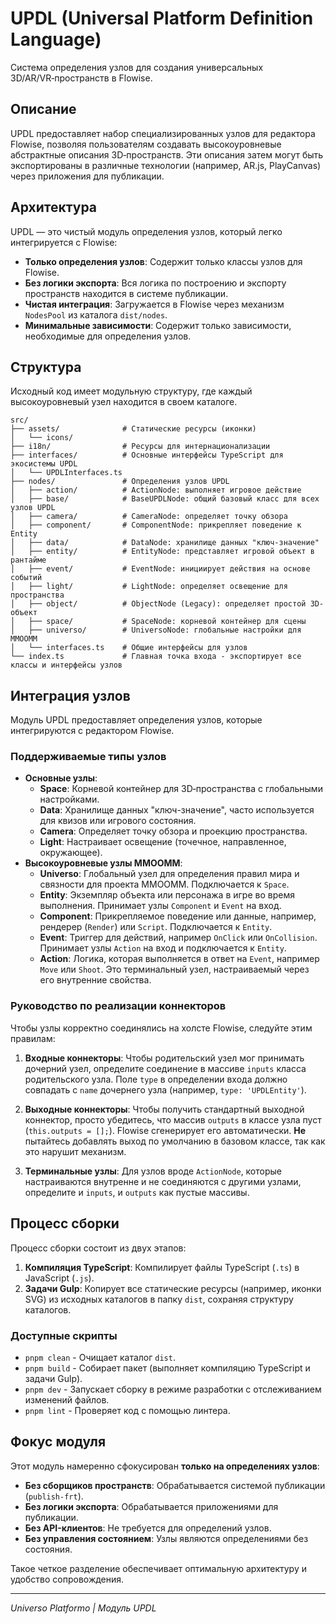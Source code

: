# UPDL (Universal Platform Definition Language)

Система определения узлов для создания универсальных 3D/AR/VR‑пространств в Flowise.

## Описание

UPDL предоставляет набор специализированных узлов для редактора Flowise, позволяя пользователям создавать высокоуровневые абстрактные описания 3D‑пространств. Эти описания затем могут быть экспортированы в различные технологии (например, AR.js, PlayCanvas) через приложения для публикации.

## Архитектура

UPDL — это чистый модуль определения узлов, который легко интегрируется с Flowise:

-   **Только определения узлов**: Содержит только классы узлов для Flowise.
-   **Без логики экспорта**: Вся логика по построению и экспорту пространств находится в системе публикации.
-   **Чистая интеграция**: Загружается в Flowise через механизм `NodesPool` из каталога `dist/nodes`.
-   **Минимальные зависимости**: Содержит только зависимости, необходимые для определения узлов.

## Структура

Исходный код имеет модульную структуру, где каждый высокоуровневый узел находится в своем каталоге.

```
src/
├── assets/              # Статические ресурсы (иконки)
│   └── icons/
├── i18n/                # Ресурсы для интернационализации
├── interfaces/          # Основные интерфейсы TypeScript для экосистемы UPDL
│   └── UPDLInterfaces.ts
├── nodes/               # Определения узлов UPDL
│   ├── action/          # ActionNode: выполняет игровое действие
│   ├── base/            # BaseUPDLNode: общий базовый класс для всех узлов UPDL
│   ├── camera/          # CameraNode: определяет точку обзора
│   ├── component/       # ComponentNode: прикрепляет поведение к Entity
│   ├── data/            # DataNode: хранилище данных "ключ-значение"
│   ├── entity/          # EntityNode: представляет игровой объект в рантайме
│   ├── event/           # EventNode: инициирует действия на основе событий
│   ├── light/           # LightNode: определяет освещение для пространства
│   ├── object/          # ObjectNode (Legacy): определяет простой 3D-объект
│   ├── space/           # SpaceNode: корневой контейнер для сцены
│   ├── universo/        # UniversoNode: глобальные настройки для MMOOMM
│   └── interfaces.ts    # Общие интерфейсы для узлов
└── index.ts             # Главная точка входа - экспортирует все классы и интерфейсы узлов
```

## Интеграция узлов

Модуль UPDL предоставляет определения узлов, которые интегрируются с редактором Flowise.

### Поддерживаемые типы узлов

-   **Основные узлы**:
    -   **Space**: Корневой контейнер для 3D‑пространства с глобальными настройками.
    -   **Data**: Хранилище данных "ключ-значение", часто используется для квизов или игрового состояния.
    -   **Camera**: Определяет точку обзора и проекцию пространства.
    -   **Light**: Настраивает освещение (точечное, направленное, окружающее).
-   **Высокоуровневые узлы MMOOMM**:
    -   **Universo**: Глобальный узел для определения правил мира и связности для проекта MMOOMM. Подключается к `Space`.
    -   **Entity**: Экземпляр объекта или персонажа в игре во время выполнения. Принимает узлы `Component` и `Event` на вход.
    -   **Component**: Прикрепляемое поведение или данные, например, рендерер (`Render`) или `Script`. Подключается к `Entity`.
    -   **Event**: Триггер для действий, например `OnClick` или `OnCollision`. Принимает узлы `Action` на вход и подключается к `Entity`.
    -   **Action**: Логика, которая выполняется в ответ на `Event`, например `Move` или `Shoot`. Это терминальный узел, настраиваемый через его внутренние свойства.

### Руководство по реализации коннекторов

Чтобы узлы корректно соединялись на холсте Flowise, следуйте этим правилам:

1.  **Входные коннекторы**: Чтобы родительский узел мог принимать дочерний узел, определите соединение в массиве `inputs` класса родительского узла. Поле `type` в определении входа должно совпадать с `name` дочернего узла (например, `type: 'UPDLEntity'`).

2.  **Выходные коннекторы**: Чтобы получить стандартный выходной коннектор, просто убедитесь, что массив `outputs` в классе узла пуст (`this.outputs = [];`). Flowise сгенерирует его автоматически. **Не** пытайтесь добавлять выход по умолчанию в базовом классе, так как это нарушит механизм.

3.  **Терминальные узлы**: Для узлов вроде `ActionNode`, которые настраиваются внутренне и не соединяются с другими узлами, определите и `inputs`, и `outputs` как пустые массивы.

## Процесс сборки

Процесс сборки состоит из двух этапов:

1.  **Компиляция TypeScript**: Компилирует файлы TypeScript (`.ts`) в JavaScript (`.js`).
2.  **Задачи Gulp**: Копирует все статические ресурсы (например, иконки SVG) из исходных каталогов в папку `dist`, сохраняя структуру каталогов.

### Доступные скрипты

-   `pnpm clean` - Очищает каталог `dist`.
-   `pnpm build` - Собирает пакет (выполняет компиляцию TypeScript и задачи Gulp).
-   `pnpm dev` - Запускает сборку в режиме разработки с отслеживанием изменений файлов.
-   `pnpm lint` - Проверяет код с помощью линтера.

## Фокус модуля

Этот модуль намеренно сфокусирован **только на определениях узлов**:

-   **Без сборщиков пространств**: Обрабатывается системой публикации (`publish-frt`).
-   **Без логики экспорта**: Обрабатывается приложениями для публикации.
-   **Без API-клиентов**: Не требуется для определений узлов.
-   **Без управления состоянием**: Узлы являются определениями без состояния.

Такое четкое разделение обеспечивает оптимальную архитектуру и удобство сопровождения.

---

_Universo Platformo | Модуль UPDL_
